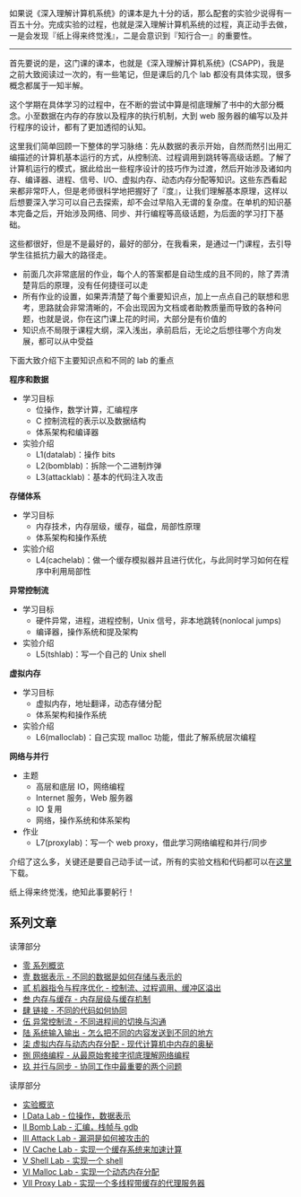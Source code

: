 如果说《深入理解计算机系统》的课本是九十分的话，那么配套的实验少说得有一百五十分。完成实验的过程，也就是深入理解计算机系统的过程，真正动手去做，一是会发现『纸上得来终觉浅』，二是会意识到『知行合一』的重要性。

------

首先要说的是，这门课的课本，也就是《深入理解计算机系统》(CSAPP)，我是之前大致阅读过一次的，有一些笔记，但是课后的几个 lab 都没有具体实现，很多概念都属于一知半解。

这个学期在具体学习的过程中，在不断的尝试中算是彻底理解了书中的大部分概念。小至数据在内存的存放以及程序的执行机制，大到 web 服务器的编写以及并行程序的设计，都有了更加透彻的认知。

这里我们简单回顾一下整体的学习脉络：先从数据的表示开始，自然而然引出用汇编描述的计算机基本运行的方式，从控制流、过程调用到跳转等高级话题。了解了计算机运行的模式，据此给出一些程序设计的技巧作为过渡，然后开始涉及诸如内存、编译器、进程、信号、I/O、虚拟内存、动态内存分配等知识。这些东西看起来都非常吓人，但是老师很科学地把握好了『度』，让我们理解基本原理，这样以后想要深入学习可以自己去探索，却不会过早陷入无谓的复杂度。在单机的知识基本完备之后，开始涉及网络、同步、并行编程等高级话题，为后面的学习打下基础。

这些都很好，但是不是最好的，最好的部分，在我看来，是通过一门课程，去引导学生往抵抗力最大的路径走。

- 前面几次非常底层的作业，每个人的答案都是自动生成的且不同的，除了弄清楚背后的原理，没有任何捷径可以走
- 所有作业的设置，如果弄清楚了每个重要知识点，加上一点点自己的联想和思考，思路就会非常清晰的，不会出现因为文档或者助教质量而导致的各种问题，也就是说，你在这门课上花的时间，大部分是有价值的
- 知识点不局限于课程大纲，深入浅出，承前启后，无论之后想往哪个方向发展，都可以从中受益

下面大致介绍下主要知识点和不同的 lab 的重点

**程序和数据**

- 学习目标
  - 位操作，数学计算，汇编程序
  - C 控制流程的表示以及数据结构
  - 体系架构和编译器
- 实验介绍
  - L1(datalab)：操作 bits
  - L2(bomblab)：拆除一个二进制炸弹
  - L3(attacklab)：基本的代码注入攻击

**存储体系**

- 学习目标
  - 内存技术，内存层级，缓存，磁盘，局部性原理
  - 体系架构和操作系统
- 实验介绍
  - L4(cachelab)：做一个缓存模拟器并且进行优化，与此同时学习如何在程序中利用局部性

**异常控制流**

- 学习目标
  - 硬件异常，进程，进程控制，Unix 信号，非本地跳转(nonlocal jumps)
  - 编译器，操作系统和提及架构
- 实验介绍
  - L5(tshlab)：写一个自己的 Unix shell

**虚拟内存**

- 学习目标
  - 虚拟内存，地址翻译，动态存储分配
  - 体系架构和操作系统
- 实验介绍
  - L6(malloclab)：自己实现 malloc 功能，借此了解系统层次编程

**网络与并行**

- 主题
  - 高层和底层 IO，网络编程
  - Internet 服务，Web 服务器
  - IO 复用
  - 网络，操作系统和体系架构
- 作业
  - L7(proxylab)：写一个 web proxy，借此学习网络编程和并行/同步

介绍了这么多，关键还是要自己动手试一试，所有的实验文档和代码都可以在[这里](http://csapp.cs.cmu.edu/3e/labs.html)下载。

纸上得来终觉浅，绝知此事要躬行！

## 系列文章

读薄部分

- [零 系列概览](http://wdxtub.com/csapp/thin-csapp-0/2016/04/16/)
- [壹 数据表示 - 不同的数据是如何存储与表示的](http://wdxtub.com/csapp/thin-csapp-1/2016/04/16/)
- [贰 机器指令与程序优化 - 控制流、过程调用、缓冲区溢出](http://wdxtub.com/csapp/thin-csapp-2/2016/04/16/)
- [叁 内存与缓存 - 内存层级与缓存机制](http://wdxtub.com/csapp/thin-csapp-3/2016/04/16/)
- [肆 链接 - 不同的代码如何协同](http://wdxtub.com/csapp/thin-csapp-4/2016/04/16/)
- [伍 异常控制流 - 不同进程间的切换与沟通](http://wdxtub.com/csapp/thin-csapp-5/2016/04/16/)
- [陆 系统输入输出 - 怎么把不同的内容发送到不同的地方](http://wdxtub.com/csapp/thin-csapp-6/2016/04/16/)
- [柒 虚拟内存与动态内存分配 - 现代计算机中内存的奥秘](http://wdxtub.com/csapp/thin-csapp-7/2016/04/16/)
- [捌 网络编程 - 从最原始套接字彻底理解网络编程](http://wdxtub.com/csapp/thin-csapp-8/2016/04/16/)
- [玖 并行与同步 - 协同工作中最重要的两个问题](http://wdxtub.com/csapp/thin-csapp-9/2016/04/16/)

读厚部分

- [实验概览](http://wdxtub.com/csapp/thick-csapp-lab-0/2016/04/16/)
- [I Data Lab - 位操作，数据表示](http://wdxtub.com/csapp/thick-csapp-lab-1/2016/04/16/)
- [II Bomb Lab - 汇编，栈帧与 gdb](http://wdxtub.com/csapp/thick-csapp-lab-2/2016/04/16/)
- [III Attack Lab - 漏洞是如何被攻击的](http://wdxtub.com/csapp/thick-csapp-lab-3/2016/04/16/)
- [IV Cache Lab - 实现一个缓存系统来加速计算](http://wdxtub.com/csapp/thick-csapp-lab-4/2016/04/16/)
- [V Shell Lab - 实现一个 shell](http://wdxtub.com/csapp/thick-csapp-lab-5/2016/04/16/)
- [VI Malloc Lab - 实现一个动态内存分配](http://wdxtub.com/csapp/thick-csapp-lab-6/2016/04/16/)
- [VII Proxy Lab - 实现一个多线程带缓存的代理服务器](http://wdxtub.com/csapp/thick-csapp-lab-7/2016/04/16/)